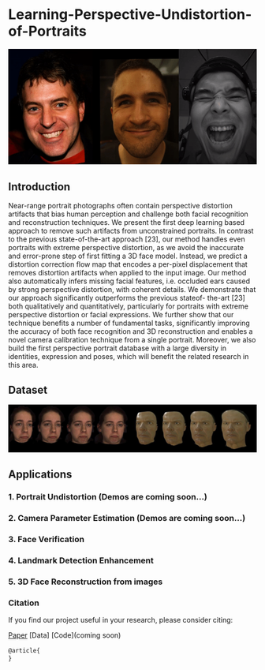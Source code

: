 # Learning-Perspective-Undistortion-of-Portraits
![](webimages/all.gif)
## Introduction

Near-range portrait photographs often contain perspective
distortion artifacts that bias human perception and
challenge both facial recognition and reconstruction techniques.
We present the first deep learning based approach
to remove such artifacts from unconstrained portraits. In
contrast to the previous state-of-the-art approach [23], our
method handles even portraits with extreme perspective distortion,
as we avoid the inaccurate and error-prone step of
first fitting a 3D face model. Instead, we predict a distortion
correction flow map that encodes a per-pixel displacement
that removes distortion artifacts when applied to the
input image. Our method also automatically infers missing
facial features, i.e. occluded ears caused by strong perspective
distortion, with coherent details. We demonstrate that
our approach significantly outperforms the previous stateof-
the-art [23] both qualitatively and quantitatively, particularly
for portraits with extreme perspective distortion or
facial expressions. We further show that our technique benefits
a number of fundamental tasks, significantly improving
the accuracy of both face recognition and 3D reconstruction
and enables a novel camera calibration technique from
a single portrait. Moreover, we also build the first perspective
portrait database with a large diversity in identities, expression
and poses, which will benefit the related research
in this area.
## Dataset
![](webimages/database.jpg)
## Applications

### 1. Portrait Undistortion (Demos are coming soon...)


### 2. Camera Parameter Estimation (Demos are coming soon...)

### 3. Face Verification

### 4. Landmark Detection Enhancement

### 5. 3D Face Reconstruction from images

### Citation

If you find our project useful in your research, please consider citing:

[Paper](#introduction)  [Data]  [Code](coming soon)

```
@article{
}
```

